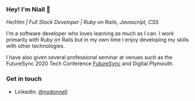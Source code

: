 ### Hey! I'm Niall 👋

*He/Him | Full Stack Developer | Ruby on Rails, Javascript, CSS*

I'm a software developer who loves learning as much as I can. I work primarily with Ruby on Rails but in my own time I enjoy developing my skills with other technologies.

I have also given several professional seminar at venues such as the FutureSync 2020 Tech Conference [FutureSync](https://2020.futuresync.co.uk/) and Digital Plymouth.

### Get in touch

* LinkedIn: [@nodonnell](https://www.linkedin.com/in/nodonnell/)

<!--
**nodonnell98/nodonnell98** is a ✨ _special_ ✨ repository because its `README.md` (this file) appears on your GitHub profile.

Here are some ideas to get you started:

- 🔭 I’m currently working on ...
- 🌱 I’m currently learning ...
- 👯 I’m looking to collaborate on ...
- 🤔 I’m looking for help with ...
- 💬 Ask me about ...
- 📫 How to reach me: ...
- 😄 Pronouns: ...
- ⚡ Fun fact: ...
-->
